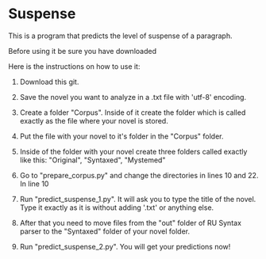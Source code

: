 # Suspense
This is a program that predicts the level of suspense of a paragraph.

Before using it be sure you have downloaded

Here is the instructions on how to use it:

1. Download this git.

2. Save the novel you want to analyze in a .txt file with 'utf-8' encoding.

3. Create a folder "Corpus". Inside of it create the folder which is called exactly as the file where your novel is stored.

4. Put the file with your novel to it's folder in the "Corpus" folder.

5. Inside of the folder with your novel create three folders called exactly like this: "Original", "Syntaxed", "Mystemed"

6. Go to "prepare_corpus.py" and change the directories in lines 10 and 22.
In line 10 

7. Run "predict_suspense_1.py". It will ask you to type the title of the novel. Type it exactly as it is without adding '.txt' or anything else.

8. After that you need to move files from the "out" folder of RU Syntax parser to the "Syntaxed" folder of your novel folder.

9. Run "predict_suspense_2.py". You will get your predictions now!


